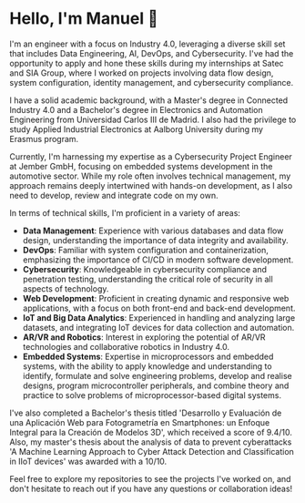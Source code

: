 # Hello, I'm Manuel 👋

I'm an engineer with a focus on Industry 4.0, leveraging a diverse skill set that includes Data Engineering, AI, DevOps, and Cybersecurity. I've had the opportunity to apply and hone these skills during my internships at Satec and SIA Group, where I worked on projects involving data flow design, system configuration, identity management, and cybersecurity compliance.

I have a solid academic background, with a Master's degree in Connected Industry 4.0 and a Bachelor's degree in Electronics and Automation Engineering from Universidad Carlos III de Madrid. I also had the privilege to study Applied Industrial Electronics at Aalborg University during my Erasmus program.

Currently, I'm harnessing my expertise as a Cybersecurity Project Engineer at Jember GmbH, focusing on embedded systems development in the automotive sector. While my role often involves technical management, my approach remains deeply intertwined with hands-on development, as I also need to develop, review and integrate code on my own.

In terms of technical skills, I'm proficient in a variety of areas:

- **Data Management**: Experience with various databases and data flow design, understanding the importance of data integrity and availability.
- **DevOps**: Familiar with system configuration and containerization, emphasizing the importance of CI/CD in modern software development.
- **Cybersecurity**: Knowledgeable in cybersecurity compliance and penetration testing, understanding the critical role of security in all aspects of technology.
- **Web Development**: Proficient in creating dynamic and responsive web applications, with a focus on both front-end and back-end development.
- **IoT and Big Data Analytics**: Experienced in handling and analyzing large datasets, and integrating IoT devices for data collection and automation.
- **AR/VR and Robotics**: Interest in exploring the potential of AR/VR technologies and collaborative robotics in Industry 4.0.
- **Embedded Systems**: Expertise in microprocessors and embedded systems, with the ability to apply knowledge and understanding to identify, formulate and solve engineering problems, develop and realise designs, program microcontroller peripherals, and combine theory and practice to solve problems of microprocessor-based digital systems.

I've also completed a Bachelor's thesis titled 'Desarrollo y Evaluación de una Aplicación Web para Fotogrametría en Smartphones: un Enfoque Integral para la Creación de Modelos 3D', which received a score of 9.4/10. Also, my master's thesis about the analysis of data to prevent cyberattacks 'A Machine Learning Approach to Cyber Attack Detection and Classification in IIoT devices' was awarded with a 10/10.

Feel free to explore my repositories to see the projects I've worked on, and don't hesitate to reach out if you have any questions or collaboration ideas!
<!---
ManuVS99/ManuVS99 is a ✨ special ✨ repository because its `README.md` (this file) appears on your GitHub profile.
You can click the Preview link to take a look at your changes.
--->
